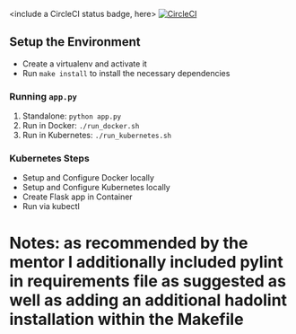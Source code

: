 <include a CircleCI status badge, here>
[![CircleCI](https://circleci.com/gh/BenCoder1991/udacityMicroservicesSubmission/tree/main.svg?style=svg)](https://circleci.com/gh/BenCoder1991/udacityMicroservicesSubmission/tree/main)

## Setup the Environment

* Create a virtualenv and activate it
* Run `make install` to install the necessary dependencies

### Running `app.py`

1. Standalone:  `python app.py`
2. Run in Docker:  `./run_docker.sh`
3. Run in Kubernetes:  `./run_kubernetes.sh`

### Kubernetes Steps

* Setup and Configure Docker locally
* Setup and Configure Kubernetes locally
* Create Flask app in Container
* Run via kubectl

# Notes: as recommended by the mentor I additionally included pylint in requirements file as suggested as well as adding an additional hadolint installation within the Makefile